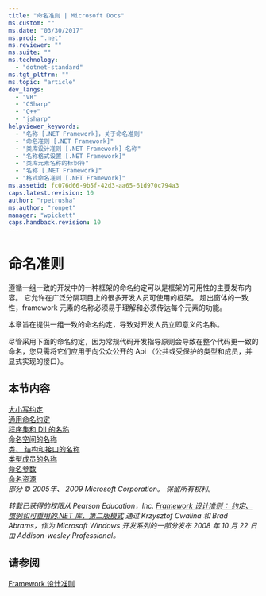 ```yaml
---
title: "命名准则 | Microsoft Docs"
ms.custom: ""
ms.date: "03/30/2017"
ms.prod: ".net"
ms.reviewer: ""
ms.suite: ""
ms.technology: 
  - "dotnet-standard"
ms.tgt_pltfrm: ""
ms.topic: "article"
dev_langs: 
  - "VB"
  - "CSharp"
  - "C++"
  - "jsharp"
helpviewer_keywords: 
  - "名称 [.NET Framework]，关于命名准则"
  - "命名准则 [.NET Framework]"
  - "类库设计准则 [.NET Framework] 名称"
  - "名称格式设置 [.NET Framework]"
  - "类库元素名称的标识符"
  - "名称 [.NET Framework]"
  - "格式命名准则 [.NET Framework]"
ms.assetid: fc076d66-9b5f-42d3-aa65-61d970c794a3
caps.latest.revision: 10
author: "rpetrusha"
ms.author: "ronpet"
manager: "wpickett"
caps.handback.revision: 10
---
```

# 命名准则
遵循一组一致的开发中的一种框架的命名约定可以是框架的可用性的主要发布内容。 它允许在广泛分隔项目上的很多开发人员可使用的框架。 超出窗体的一致性，framework 元素的名称必须易于理解和必须传达每个元素的功能。  
  
 本章旨在提供一组一致的命名约定，导致对开发人员立即意义的名称。  
  
 尽管采用下面的命名约定，因为常规代码开发指导原则会导致在整个代码更一致的命名，您只需将它们应用于向公众公开的 Api （公共或受保护的类型和成员，并显式实现的接口）。  
  
## 本节内容  
 [大小写约定](../../../docs/standard/design-guidelines/capitalization-conventions.md)  
 [通用命名约定](../../../docs/standard/design-guidelines/general-naming-conventions.md)  
 [程序集和 Dll 的名称](../../../docs/standard/design-guidelines/names-of-assemblies-and-dlls.md)  
 [命名空间的名称](../../../docs/standard/design-guidelines/names-of-namespaces.md)  
 [类、 结构和接口的名称](../../../docs/standard/design-guidelines/names-of-classes-structs-and-interfaces.md)  
 [类型成员的名称](../../../docs/standard/design-guidelines/names-of-type-members.md)  
 [命名参数](../../../docs/standard/design-guidelines/naming-parameters.md)  
 [命名资源](../../../docs/standard/design-guidelines/naming-resources.md)  
 *部分 © 2005年、 2009 Microsoft Corporation。 保留所有权利。*  
  
 *转载已获得的权限从 Pearson Education，Inc. [Framework 设计准则︰ 约定、 惯例和可重用的.NET 库，第二版模式](http://www.informit.com/store/framework-design-guidelines-conventions-idioms-and-9780321545619) 通过 Krzysztof Cwalina 和 Brad Abrams，作为 Microsoft Windows 开发系列的一部分发布 2008 年 10 月 22 日由 Addison\-wesley Professional。*  
  
## 请参阅  
 [Framework 设计准则](../../../docs/standard/design-guidelines/index.md)